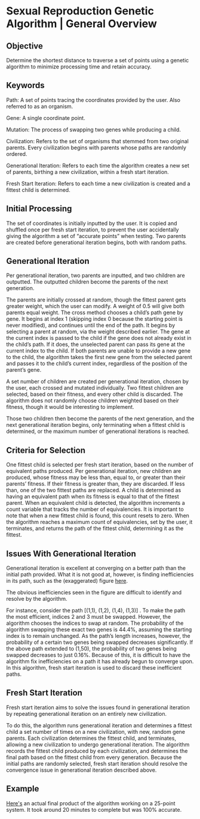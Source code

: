 # Sexual Reproduction Genetic Algorithm | General Overview

## Objective
Determine the shortest distance to traverse a set of points using a genetic algorithm to minimize processing time and retain accuracy.

## Keywords
Path: A set of points tracing the coordinates provided by the user. Also referred to as an organism.

Gene: A single coordinate point.

Mutation: The process of swapping two genes while producing a child.

Civilization: Refers to the set of organisms that stemmed from two original parents. Every civilization begins with parents whose paths are randomly ordered.

Generational Iteration: Refers to each time the algorithm creates a new set of parents, birthing a new civilization, within a fresh start iteration.

Fresh Start Iteration: Refers to each time a new civilization is created and a fittest child is determined.

## Initial Processing
The set of coordinates is initially inputted by the user. It is copied and shuffled once per fresh start iteration, to prevent the user accidentally giving the algorithm a set of “accurate points” when testing. Two parents are created before generational iteration begins, both with random paths.

## Generational Iteration
Per generational iteration, two parents are inputted, and two children are outputted. The outputted children become the parents of the next generation. 

The parents are initially crossed at random, though the fittest parent gets greater weight, which the user can modify. A weight of 0.5 will give both parents equal weight. The cross method chooses a child’s path gene by gene. It begins at index 1 (skipping index 0 because the starting point is never modified), and continues until the end of the path. It begins by selecting a parent at random, via the weight described earlier. The gene at the current index is passed to the child if the gene does not already exist in the child’s path. If it does, the unselected parent can pass its gene at the current index to the child. If both parents are unable to provide a new gene to the child, the algorithm takes the first new gene from the selected parent and passes it to the child’s current index, regardless of the position of the parent’s gene.

A set number of children are created per generational iteration, chosen by the user, each crossed and mutated individually. Two fittest children are selected, based on their fitness, and every other child is discarded. The algorithm does not randomly choose children weighted based on their fitness, though it would be interesting to implement.

Those two children then become the parents of the next generation, and the next generational iteration begins, only terminating when a fittest child is determined, or the maximum number of generational iterations is reached.

## Criteria for Selection
One fittest child is selected per fresh start iteration, based on the number of equivalent paths produced. Per generational iteration, new children are produced, whose fitness may be less than, equal to, or greater than their parents’ fitness. If their fitness is greater than, they are discarded. If less than, one of the two fittest paths are replaced. A child is determined as having an equivalent path when its fitness is equal to that of the fittest parent. When an equivalent child is detected, the algorithm increments a count variable that tracks the number of equivalencies. It is important to note that when a new fittest child is found, this count resets to zero. When the algorithm reaches a maximum count of equivalencies, set by the user, it terminates, and returns the path of the fittest child, determining it as the fittest.

## Issues With Generational Iteration
Generational iteration is excellent at converging on a better path than the initial path provided. What it is not good at, however, is finding inefficiencies in its path, such as the (exaggerated) figure [here](https://drive.google.com/file/d/1Jzd1lI8p3RGG-NSmsS6Y9Mx9pj0RR7Rr/view?usp=sharing).


The obvious inefficiencies seen in the figure are difficult to identify and resolve by the algorithm.

For instance, consider the path [(1,1), (1,2), (1,4), (1,3)] . To make the path the most efficient, indices 2 and 3 must be swapped. However, the algorithm chooses the indices to swap at random. The probability of the algorithm swapping these exact two genes is 44.4%, assuming the starting index is to remain unchanged. As the path’s length increases, however, the probability of a certain two genes being swapped decreases significantly. If the above path extended to (1,50), the probability of two genes being swapped decreases to just 0.16%. Because of this, it is difficult to have the algorithm fix inefficiencies on a path it has already begun to converge upon. In this algorithm, fresh start iteration is used to discard these inefficient paths.

## Fresh Start Iteration
Fresh start iteration aims to solve the issues found in generational iteration by repeating generational iteration on an entirely new civilization.

To do this, the algorithm runs generational iteration and determines a fittest child a set number of times on a new civilization, with new, random gene parents. Each civilization determines the fittest child, and terminates, allowing a new civilization to undergo generational iteration. The algorithm records the fittest child produced by each civilization, and determines the final path based on the fittest child from every generation. Because the initial paths are randomly selected, fresh start iteration should resolve the convergence issue in generational iteration described above.

## Example
[Here's](https://drive.google.com/file/d/1V_gwUQg9ryqyJn08Rjjqiq-MbhKbPazR/view?usp=sharing) an actual final product of the algorithm working on a 25-point system. It took around 20 minutes to complete but was 100% accurate.
